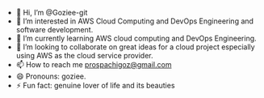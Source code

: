 - 👋 Hi, I’m @Goziee-git
- 👀 I’m interested in AWS Cloud Computing and DevOps Engineering and software development.
- 🌱 I’m currently learning AWS cloud computing and DevOps Engineering.
- 💞️ I’m looking to collaborate on great ideas for a cloud project especially using AWS as the cloud service provider.
- 📫 How to reach me prospachigoz@gmail.com
- 😄 Pronouns: goziee.
- ⚡ Fun fact: genuine lover of life and its beauties

<!---
Goziee-git/Goziee-git is a ✨ special ✨ repository because its `README.md` (this file) appears on your GitHub profile.
You can click the Preview link to take a look at your changes.
--->
